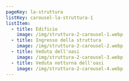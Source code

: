 ```yaml
---
pageKey: la-struttura
listKey: carousel-la-struttura-1
listItem:
  - title: Edificio
    image: /img/struttura-2-carousel-1.webp
  - title: Ingresso della struttura
    image: /img/struttura-2-carousel-2.webp
  - title: Veduta dell'oasi
    image: /img/struttura-2-carousel-3.webp
  - title: Veduta notturna dell'oasi
    image: /img/struttura-2-carousel-4.webp
---
```

